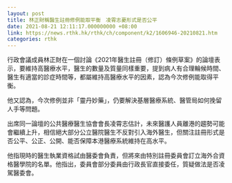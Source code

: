 ```yaml
---
layout: post
title: 林正財稱醫生註冊修例能取平衡　凌霄志憂形式是否公平
date: 2021-08-21 12:11:17.000000000 +08:00
link: https://news.rthk.hk/rthk/ch/component/k2/1606946-20210821.htm
categories: rthk
---
```


行政會議成員林正財在一個討論《2021年醫生註冊（修訂）條例草案》的論壇表示，要維持高醫療水平，醫生的數量及質量同樣重要，提到病人有合理輪候時間、醫生有適當的診症時間等，都屬維持高醫療水平的因素，認為今次修例能取得平衡。

他又認為，今次修例並非「靈丹妙藥」，仍要解決基層醫療系統、醫管局如何挽留人手等問題。

出席同一論壇的公共醫療醫生協會會長凌霄志估計，未來醫護人員離港的趨勢可能會繼續上升，相信絕大部分公立醫院醫生不反對引入海外醫生，但關注註冊形式是否公平、公正、公開、能否保障本港醫療系統維持在高水平。

他指現時的醫生執業資格試由醫委會負責，但將來由特別註冊委員會訂立海外合資格醫學院的名單。他指出，委員會部分委員由行政長官直接委任，質疑做法是否凌駕醫委會。
